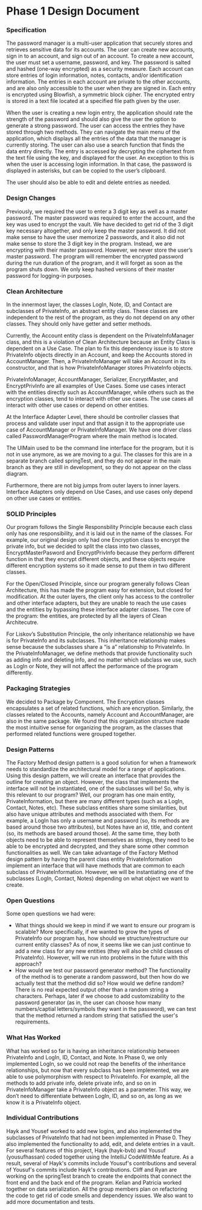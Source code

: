 
# Phase 1 Design Document

### Specification

The password manager is a multi-user application that securely stores and retrieves sensitive data for its accounts. The user can create new accounts, sign in to an account, and sign out of an account. To create a new account, the user must set a username, password, and key. The password is salted and hashed (one-way encrypted) as a security measure. Each account can store entries of login information, notes, contacts, and/or identification information. The entries in each account are private to the other accounts, and are also only accessible to the user when they are signed in. Each entry is encrypted using Blowfish, a symmetric block cipher. The encrypted entry is stored in a text file located at a specified file path given by the user.

When the user is creating a new login entry, the application should rate the strength of the password and should also give the user the option to generate a strong password.
The user can access the entries they have stored through two methods. They can navigate the main menu of the application, which displays all the entries of the data that the manager is currently storing. The user can also use a search function that finds the data entry directly. The entry is accessed by decrypting the ciphertext from the text file using the key, and displayed for the user. An exception to this is when the user is accessing login information. In that case, the password is displayed in asterisks, but can be copied to the user’s clipboard.

The user should also be able to edit and delete entries as needed.

### Design Changes

Previously, we required the user to enter a 3 digit key as well as a master password. The master password was required to enter the account, and the key was used to encrypt the vault. We have decided to get rid of the 3 digit key necessary altogether, and only keep the master password. It did not make sense to have the user memorize 2 passwords, and it also did not make sense to store the 3 digit key in the program. Instead, we are encrypting with their master password. However, we never store the user’s master password. The program will remember the encrypted password during the run duration of the program, and it will forget as soon as the program shuts down. We only keep hashed versions of their master password for logging-in purposes.

### Clean Architecture

In the innermost layer, the classes LogIn, Note, ID, and Contact are subclasses of PrivateInfo, an abstract entity class.  These classes are independent to the rest of the program, as they do not depend on any other classes. They should only have getter and setter methods. 

Currently, the Account entity class is dependent on the PrivateInfoManager class, and this is a violation of Clean Architecture because an Entity Class is dependent on a Use Case. The plan to fix this dependency issue is to store PrivateInfo objects directly in an Account, and keep the Accounts stored in AccountManager. Then, a PrivateInfoManager will take an Account in its constructor, and that is how PrivateInfoManager stores PrivateInfo objects. 

PrivateInfoManager, AccountManager, Serializer, EncryptMaster, and EncryptPrivInfo are all examples of Use Cases. Some use cases interact with the entities directly such as AccountManager, while others such as the encryption classes, tend to interact with other use cases. The use cases all interact with other use cases or depend on other entities. 

At the Interface Adapter Level, there should be controller classes that process and validate user input and that assign it to the appropriate use case of AccountManager or PrivateInfoManager. We have one driver class called PasswordManagerProgram where the main method is located. 

The UIMain used to be the command line interface for the program, but it is not in use anymore, as we are moving to a gui. The classes for this are in a separate branch called springTest, and they do not appear in the main branch as they are still in development, so they do not appear on the class diagram. 

Furthermore, there are not big jumps from outer layers to inner layers. Interface Adapters only depend on Use Cases, and use cases only depend on other use cases or entities. 

### SOLID Principles

Our program follows the Single Responsbility Principle because each class only has one responsibility, and it is laid out in the name of the classes. For example, our original design only had one Encryption class to encrypt the private info, but we decided to split the class into two classes, EncryptMasterPasword and EncryptPrivInfo because they perform different function in that they encrypt different objects, and these objects require different encryption systems so it made sense to put them in two different classes. 

For the Open/Closed Principle, since our program generally follows Clean Architecture, this has made the program easy for extension, but closed for modification. At the outer layers, the client only has access to the controller and other interface adapters, but they are unable to reach the use cases and the entities by bypassing these interface adapter classes. The core of the program: the entities, are protected by all the layers of Clean Architecutre.

For Liskov’s Substitution Principle, the only inheritance relationship we have is for PrivateInfo and its subclasses. This inheritance relationship makes sense because the subclasses share a “is a” relationship to PrivateInfo. In the PrivateInfoManager, we define methods that provide functionality such as adding info and deleting info, and no matter which subclass we use, such as LogIn or Note, they will not affect the performance of the program differently. 

### Packaging Strategies

We decided to Package by Component. The Encryption classes encapsulates a set of related functions, which are encryption. Similarly, the classes related to the Accounts, namely Account and AccountManager, are also in the same package. We found that this organization structure made the most intuitive sense for organizing the program, as the classes that performed related functions were grouped together. 

### Design Patterns
The Factory Method design pattern is a good solution for when a framework needs to standardize the architectural model for a range of applications. Using this design pattern, we will create an interface that provides the outline for creating an object. However, the class that implements the interface will not be instantiated, one of the subclasses will be!
So, why is this relevant to our program? Well, our program has one main entity, PrivateInformation, but there are many different types (such as a LogIn, Contact, Notes, etc). These subclass entities share some similarities, but also have unique attributes and methods associated with them. For example, a LogIn has only a username and password (so, its methods are based around those two attributes), but Notes have an id, title, and content (so, its methods are based around those). At the same time, they both objects need to be able to represent themselves as strings, they need to be able to be encrypted and decrypted, and they share some other common functionalities as well.
We can take advantage of the Factory Method design pattern by having the parent class entity PrivateInformation implement an interface that will have methods that are common to each subclass of PrivateInformation. However, we will be instantiating one of the subclasses (LogIn, Contact, Notes) depending on what object we want to create.


### Open Questions
Some open questions we had were:
- What things should we keep in mind if we want to ensure our program is scalable? More specifically, if we wanted to grow the types of PrivateInfo our program has, how should we structure/restructure our current entity classes? As of now, it seems like we can just continue to add a new class for any new entities (they will also be child classes of PrivateInfo). However, will we run into problems in the future with this approach?
- How would we test our password generator method? The functionality of the method is to generate a random password, but then how do we actually test that the method did so? How would we define random? There is no real expected output other than a random string a characters. Perhaps, later if we choose to add customizability to the password generator (as in, the user can choose how many numbers/captial letters/symbols they want in the password), we can test that the method returned a random string that satisfied the user's requirements.

### What Has Worked

What has worked so far is having an inheritance relationship between PrivateInfo and LogIn, ID, Contact, and Note. In Phase 0, we only implemented LogIn, so we could not reap the benefits of the inheritance relationships, but now that every subclass has been implemented, we are able to use polymorphism with respect to PrivateInfo. For example, all the methods to add private info, delete private info, and so on in PrivateInfoManager take a PrivateInfo object as a parameter. This way, we don’t need to differentiate between LogIn, ID, and so on, as long as we know it is a PrivateInfo object. 

### Individual Contributions

Hayk and Yousef worked to add new logins, and also implemented the subclasses of PrivateInfo that had not been implemented in Phase 0. They also implemented the functionality to add, edit, and delete entries in a vault. For several features of this project, Hayk (hayk-bvb) and Yousuf (yousufhassan) coded together using the IntelliJ CodeWithMe feature. As a result, several of Hayk's commits include Yousuf's contributions and several of Yousuf's commits include Hayk's contributions. Cliff and Ryan are working on the springTest branch to create the endpoints that connect the front end and the back end of the program. Kelian and Patricia worked together on data serialization. All the group members plan on refactoring the code to get rid of code smells and dependency issues. We also want to add more documentation and tests. 


